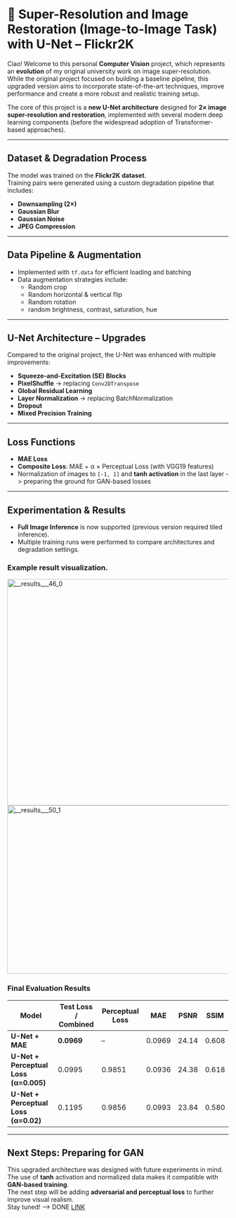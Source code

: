 # 🧠 Super-Resolution and Image Restoration (Image-to-Image Task) with U-Net – Flickr2K

Ciao! Welcome to this personal **Computer Vision** project, which represents an **evolution** of my original university work on image super-resolution.  
While the original project focused on building a baseline pipeline, this upgraded version aims to incorporate state-of-the-art techniques, improve performance and create a more robust and realistic training setup.

The core of this project is a **new U-Net architecture** designed for **2× image super-resolution and restoration**, implemented with several modern deep learning components (before the widespread adoption of Transformer-based approaches).

---

## Dataset & Degradation Process
The model was trained on the **Flickr2K dataset**.  
Training pairs were generated using a custom degradation pipeline that includes:
- **Downsampling (2×)**
- **Gaussian Blur**
- **Gaussian Noise**
- **JPEG Compression** 

---

## Data Pipeline & Augmentation
- Implemented with `tf.data` for efficient loading and batching  
- Data augmentation strategies include:
  - Random crop  
  - Random horizontal & vertical flip 
  - Random rotation
  - random brightness, contrast, saturation, hue

---

## U-Net Architecture – Upgrades
Compared to the original project, the U-Net was enhanced with multiple improvements:

- **Squeeze-and-Excitation (SE) Blocks**  
- **PixelShuffle** → replacing `Conv2DTranspose`  
- **Global Residual Learning** 
- **Layer Normalization** → replacing BatchNormalization  
- **Dropout** 
- **Mixed Precision Training**

---

## Loss Functions
- **MAE Loss**  
- **Composite Loss**: MAE + α × Perceptual Loss (with VGG19 features)  
- Normalization of images to `[-1, 1]` and **tanh activation** in the last layer -> preparing the ground for GAN-based losses

---

## Experimentation & Results
- **Full Image Inference** is now supported (previous version required tiled inference).  
- Multiple training runs were performed to compare architectures and degradation settings.  

### Example result visualization.
<img width="2460" height="515" alt="__results___46_0" src="https://github.com/user-attachments/assets/9ff77859-80d9-4916-aabb-7601000386c1" />
<img width="2489" height="383" alt="__results___50_1" src="https://github.com/user-attachments/assets/518dd32d-a799-4e0e-a930-77a376f76af0" />

### Final Evaluation Results

| Model                                | Test Loss / Combined | Perceptual Loss | MAE    | PSNR   | SSIM  |
|--------------------------------------|----------------------|-----------------|--------|--------|-------|
| **U-Net + MAE**                      | **0.0969**           | –               | 0.0969 | 24.14  | 0.608 |
| **U-Net + Perceptual Loss (α=0.005)** | 0.0995               | 0.9851          | 0.0936 | 24.38  | 0.618 |
| **U-Net + Perceptual Loss (α=0.02)**  | 0.1195               | 0.9856          | 0.0993 | 23.84  | 0.580 |


---

## Next Steps: Preparing for GAN
This upgraded architecture was designed with future experiments in mind.  
The use of **tanh** activation and normalized data makes it compatible with **GAN-based training**.  
The next step will be adding **adversarial and perceptual loss** to further improve visual realism.  
Stay tuned! --> DONE [LINK](https://github.com/kugogt/SRRGAN-U-Net-PatchGan/tree/main)
